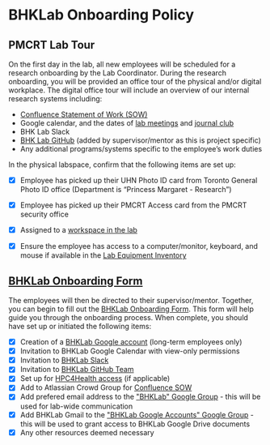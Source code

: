 # BHKLab Onboarding Policy

## PMCRT Lab Tour
On the first day in the lab, all new employees will be scheduled for a research onboarding by the Lab Coordinator. During the research onboarding, you will be provided an office tour of the physical and/or digital workplace. The digital office tour will include an overview of our internal research systems including: 

- [Confluence Statement of Work (SOW)](../../General/Summary_Of_Work/index.md)
- Google calendar, and the dates of [lab meetings](../../General/Meetings/lab_meeting.md) and [journal club](../../General/Meetings/journal_club.md)
- BHK Lab Slack
- [BHK Lab GitHub](https://github.com/bhklab) (added by supervisor/mentor as this is project specific)
- Any additional programs/systems specific to the employee’s work duties


In the physical labspace, confirm that the following items are set up:

- [x] Employee has picked up their UHN Photo ID card from Toronto General Photo ID office (Department is “Princess Margaret - Research”)
- [x] Employee has picked up their PMCRT Access card from the PMCRT security office
- [x] Assigned to a [workspace in the lab](https://docs.google.com/spreadsheets/d/1LOKDkhRi4wDBf5Cg5Cjzzdeh0frhG4YZ5h11d835Qa0/edit?gid=0#gid=0)
- [x] Ensure the employee has access to a computer/monitor, keyboard, and mouse if available in the [Lab Equipment Inventory](https://docs.google.com/spreadsheets/d/1zFbTAdv5DT6tnajDMeXwoWP65VzjcD9PxynnXzholwE/edit?gid=212760015#gid=212760015&fvid=1274444863)


## [BHKLab Onboarding Form](https://docs.google.com/forms/d/e/1FAIpQLSem1WRpvKiHyeMop-sOsRx7NOd0hWbT2PGRRxiz3nfR3GUPEQ/viewform?usp=sf_link)
The employees will then be directed to their supervisor/mentor. Together, you can begin to fill out the [BHKLab Onboarding Form](https://docs.google.com/forms/d/e/1FAIpQLSem1WRpvKiHyeMop-sOsRx7NOd0hWbT2PGRRxiz3nfR3GUPEQ/viewform?usp=sf_link). This form will help guide you through the onboarding process. When complete, you should have set up or initiated the following items:

- [x] Creation of a [BHKLab Google account](https://support.google.com/mail/answer/56256?hl=en) (long-term employees only)
- [x] Invitation to BHKLab Google Calendar with view-only permissions
- [x] Invitation to [BHKLab Slack](http://bhklab.slack.com)
- [x] Invitation to [BHKLab GitHub Team](https://github.com/orgs/bhklab/teams/bhkteam)
- [x] Set up for [HPC4Health access](https://bhklab.github.io/HPC4Health/setup/getting_an_account/) (if applicable)
- [x] Add to Atlassian Crowd Group for [Confluence SOW](https://collaborate.uhnresearch.ca/confluence/pages/viewpage.action?spaceKey=BHKLabSOW&title=BHKLab-SOW)
- [x] Add prefered email address to the ["BHKLab" Google Group](https://groups.google.com/g/bhklabresearch/members) - this will be used for lab-wide communication 
- [x] Add BHKLab Gmail to the ["BHKLab Google Accounts" Google Group](https://groups.google.com/g/bhklab-accounts/members) - this will be used to grant access to BHKLab Google Drive documents
- [x] Any other resources deemed necessary

